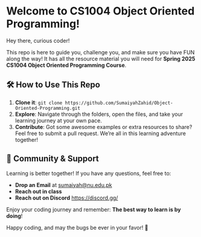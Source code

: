 
#  Welcome to CS1004 Object Oriented Programming! 
Hey there, curious coder! 

This repo is here to guide you, challenge you, and make sure you have FUN along the way! 
It has all the resource material you will need for **Spring 2025 CS1004 Object Oriented Programming Course**.

## 🛠 **How to Use This Repo**
1. **Clone it**: `git clone https://github.com/SumaiyahZahid/Object-Oriented-Programming.git`
2. **Explore**: Navigate through the folders, open the files, and take your learning journey at your own pace.
3. **Contribute**: Got some awesome examples or extra resources to share? Feel free to submit a pull request. We’re all in this learning adventure together!

## 🤝 **Community & Support**
Learning is better together! If you have any questions, feel free to:
- **Drop an Email** at sumaiyah@nu.edu.pk
- **Reach out in class**
- **Reach out on Discord** https://discord.gg/

Enjoy your coding journey and remember: **The best way to learn is by doing**!

Happy coding, and may the bugs be ever in your favor! 🐞
